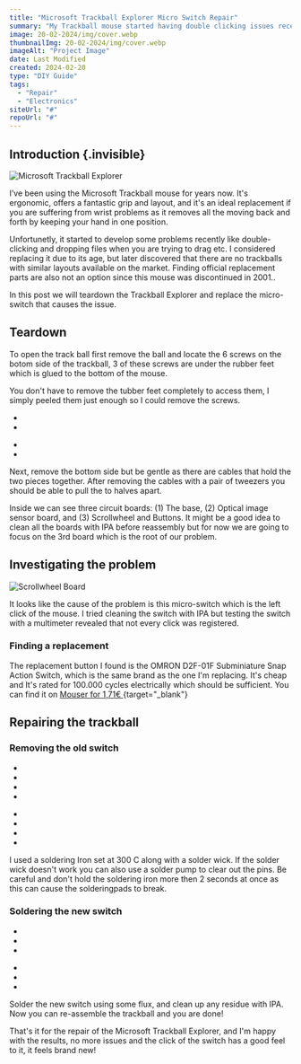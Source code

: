 ```yaml
---
title: "Microsoft Trackball Explorer Micro Switch Repair"
summary: "My Trackball mouse started having double clicking issues recently, I found out that the microswitch was causing the issue and decided to replace it."
image: 20-02-2024/img/cover.webp
thumbnailImg: 20-02-2024/img/cover.webp
imageAlt: "Project Image"
date: Last Modified
created: 2024-02-20
type: "DIY Guide"
tags:
  - "Repair"
  - "Electronics"
siteUrl: "#"
repoUrl: "#"
---
```


## Introduction {.invisible}

![Microsoft Trackball Explorer](img/cover2.jpg)

I’ve been using the Microsoft Trackball mouse for years now. It's ergonomic, offers a fantastic grip and layout, and it's an ideal replacement if you are suffering from wrist problems as it removes all the moving back and forth by keeping your hand in one position. 

Unfortunetly, it started to develop some problems recently like double-clicking and dropping files when you are trying to drag etc. I considered replacing it due to its age, but later discovered that there are no trackballs with similar layouts available on the market. Finding official replacement parts are also not an option since this mouse was discontinued in 2001..

In this post we will teardown the Trackball Explorer and replace the micro-switch that causes the issue.

## Teardown

To open the track ball first remove the ball and locate the 6 screws on the botom side of the trackball, 3 of these screws are under the rubber feet which is glued to the bottom of the mouse. 

You don't have to remove the tubber feet completely to access them, I simply peeled them just enough so I could remove the screws.

<div class="imageSlides">
<section id="main-carousel" class="splide" aria-label="project images">
  <div class="splide__track">
    <ul class="splide__list">
      <li class="splide__slide">
        <img src="img/half1.jpg" alt="">
      </li>
      <li class="splide__slide">
        <img src="img/half2.jpg" alt="">
      </li>
    </ul>
  </div>
</section>
</div>
<ul id="thumbnails" class="thumbnails">
  <li class="thumbnail">
    <img src="img/half1.jpg" alt="">
  </li>
  <li class="thumbnail">
    <img src="img/half2.jpg" alt="">
  </li>
</ul>

Next, remove the bottom side but be gentle as there are cables that hold the two pieces together. After removing the cables with a pair of tweezers you should be able to pull the to halves apart. 

Inside we can see three circuit boards: (1) The base, (2) Optical image sensor board, and (3) Scrollwheel and Buttons. It might be a good idea to clean all the boards with IPA before reassembly but for now we are going to focus on the 3rd board which is the root of our problem.

## Investigating the problem

![Scrollwheel Board](img/IMG_0192.jpg)

It looks like the cause of the problem is this micro-switch which is the left click of the mouse. I tried cleaning the switch with IPA but testing the switch with a multimeter revealed that not every click was registered.

### Finding a replacement

The replacement button I found is the OMRON D2F-01F Subminiature Snap Action Switch, which is the same brand as the one I'm replacing. It's cheap and It's rated for 100.000 cycles electrically which should be sufficient. You can find it on [Mouser for 1,71€ ](https://www.mouser.com.tr/ProductDetail/Omron-Electronics/D2F-01F?qs=0w99tykdtPLhoVh2lktm%252BQ%3D%3D){target="_blank"}

## Repairing the trackball
### Removing the old switch
<div class="imageSlides">
<section id="main-carousel" class="splide" aria-label="project images">
  <div class="splide__track">
    <ul class="splide__list">
      <li class="splide__slide">
        <img src="img/IMG_0189.jpg" alt="">
      </li>
            <li class="splide__slide">
        <img src="img/IMG_0188.jpg" alt="">
      </li>
      <li class="splide__slide">
        <img src="img/IMG_0190.jpg" alt="">
      </li>
            <li class="splide__slide">
        <img src="img/IMG_0207.jpg" alt="">
      </li>
    </ul>
  </div>
</section>
</div>
<ul id="thumbnails" class="thumbnails">
  <li class="thumbnail">
    <img src="img/IMG_0189.jpg" alt="">
  </li>
    <li class="thumbnail">
    <img src="img/IMG_0188.jpg" alt="">
  </li>
  <li class="thumbnail">
    <img src="img/IMG_0190.jpg" alt="">
  </li>
    <li class="thumbnail">
    <img src="img/IMG_0207.jpg" alt="">
  </li>
</ul>



I used a soldering Iron set at 300 C along with a solder wick. If the solder wick doesn't work you can also use a solder pump to clear out the pins. Be careful and don't hold the soldering iron more then 2 seconds at once as this can cause the solderingpads to break.

### Soldering the new switch

<div class="imageSlides">
<section id="main-carousel" class="splide" aria-label="project images">
  <div class="splide__track">
    <ul class="splide__list">
      <li class="splide__slide">
        <img src="img/IMG_0206.jpg" alt="">
      </li>
            <li class="splide__slide">
        <img src="img/IMG_0191.jpg" alt="">
      </li>
                  <li class="splide__slide">
        <img src="img/IMG_0193.jpg" alt="">
      </li>
    </ul>
  </div>
</section>
</div>
<ul id="thumbnails" class="thumbnails">
  <li class="thumbnail">
    <img src="img/IMG_0206.jpg" alt="">
  </li>
    <li class="thumbnail">
    <img src="img/IMG_0191.jpg" alt="">
  </li>
      <li class="thumbnail">
    <img src="img/IMG_0193.jpg" alt="">
  </li>

</ul>

Solder the new switch using some flux, and clean up any residue with IPA. Now you can re-assemble the trackball and you are done!

That's it for the repair of the Microsoft Trackball Explorer, and I'm happy with the results, no more issues and the click of the switch has a good feel to it, it feels brand new!


